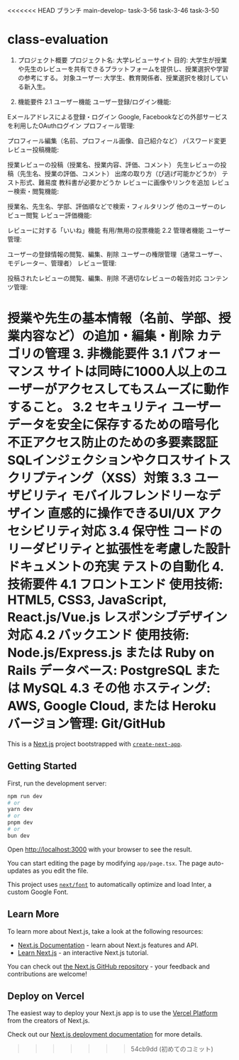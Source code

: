 <<<<<<< HEAD
ブランチ
main-develop- task-3-56
              task-3-46
              task-3-50



# class-evaluation
1. プロジェクト概要
プロジェクト名: 大学レビューサイト
目的: 大学生が授業や先生のレビューを共有できるプラットフォームを提供し、授業選択や学習の参考にする。
対象ユーザー: 大学生、教育関係者、授業選択を検討している新入生。

2. 機能要件
2.1 ユーザー機能
ユーザー登録/ログイン機能:

Eメールアドレスによる登録・ログイン
Google, Facebookなどの外部サービスを利用したOAuthログイン
プロフィール管理:

プロフィール編集（名前、プロフィール画像、自己紹介など）
パスワード変更
レビュー投稿機能:

授業レビューの投稿（授業名、授業内容、評価、コメント）
先生レビューの投稿（先生名、授業の評価、コメント）
出席の取り方（ぴ逃げ可能かどうか）
テスト形式、難易度
教科書が必要かどうか
レビューに画像やリンクを追加
レビュー検索・閲覧機能:

授業名、先生名、学部、評価順などで検索・フィルタリング
他のユーザーのレビュー閲覧
レビュー評価機能:

レビューに対する「いいね」機能
有用/無用の投票機能
2.2 管理者機能
ユーザー管理:

ユーザーの登録情報の閲覧、編集、削除
ユーザーの権限管理（通常ユーザー、モデレーター、管理者）
レビュー管理:

投稿されたレビューの閲覧、編集、削除
不適切なレビューの報告対応
コンテンツ管理:

授業や先生の基本情報（名前、学部、授業内容など）の追加・編集・削除
カテゴリの管理
3. 非機能要件
3.1 パフォーマンス
サイトは同時に1000人以上のユーザーがアクセスしてもスムーズに動作すること。
3.2 セキュリティ
ユーザーデータを安全に保存するための暗号化
不正アクセス防止のための多要素認証
SQLインジェクションやクロスサイトスクリプティング（XSS）対策
3.3 ユーザビリティ
モバイルフレンドリーなデザイン
直感的に操作できるUI/UX
アクセシビリティ対応
3.4 保守性
コードのリーダビリティと拡張性を考慮した設計
ドキュメントの充実
テストの自動化
4. 技術要件
4.1 フロントエンド
使用技術: HTML5, CSS3, JavaScript, React.js/Vue.js
レスポンシブデザイン対応
4.2 バックエンド
使用技術: Node.js/Express.js または Ruby on Rails
データベース: PostgreSQL または MySQL
4.3 その他
ホスティング: AWS, Google Cloud, または Heroku
バージョン管理: Git/GitHub
=======
This is a [Next.js](https://nextjs.org/) project bootstrapped with [`create-next-app`](https://github.com/vercel/next.js/tree/canary/packages/create-next-app).

## Getting Started

First, run the development server:

```bash
npm run dev
# or
yarn dev
# or
pnpm dev
# or
bun dev
```

Open [http://localhost:3000](http://localhost:3000) with your browser to see the result.

You can start editing the page by modifying `app/page.tsx`. The page auto-updates as you edit the file.

This project uses [`next/font`](https://nextjs.org/docs/basic-features/font-optimization) to automatically optimize and load Inter, a custom Google Font.

## Learn More

To learn more about Next.js, take a look at the following resources:

- [Next.js Documentation](https://nextjs.org/docs) - learn about Next.js features and API.
- [Learn Next.js](https://nextjs.org/learn) - an interactive Next.js tutorial.

You can check out [the Next.js GitHub repository](https://github.com/vercel/next.js/) - your feedback and contributions are welcome!

## Deploy on Vercel

The easiest way to deploy your Next.js app is to use the [Vercel Platform](https://vercel.com/new?utm_medium=default-template&filter=next.js&utm_source=create-next-app&utm_campaign=create-next-app-readme) from the creators of Next.js.

Check out our [Next.js deployment documentation](https://nextjs.org/docs/deployment) for more details.
>>>>>>> 54cb9dd (初めてのコミット)
